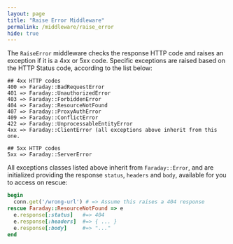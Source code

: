 ```yaml
---
layout: page
title: "Raise Error Middleware"
permalink: /middleware/raise_error
hide: true
---
```


The `RaiseError` middleware checks the response HTTP code and raises an exception if it is a 4xx or 5xx code.
Specific exceptions are raised based on the HTTP Status code, according to the list below:

```
## 4xx HTTP codes
400 => Faraday::BadRequestError
401 => Faraday::UnauthorizedError
403 => Faraday::ForbiddenError
404 => Faraday::ResourceNotFound
407 => Faraday::ProxyAuthError
409 => Faraday::ConflictError
422 => Faraday::UnprocessableEntityError
4xx => Faraday::ClientError (all exceptions above inherit from this one.

## 5xx HTTP codes
5xx => Faraday::ServerError
```

All exceptions classes listed above inherit from `Faraday::Error`, and are initialized providing
the response `status`, `headers` and `body`, available for you to access on rescue:

```ruby
begin
  conn.get('/wrong-url') # => Assume this raises a 404 response
rescue Faraday::ResourceNotFound => e
  e.response[:status]   #=> 404
  e.response[:headers]  #=> { ... }
  e.response[:body]     #=> "..."  
end 
```
